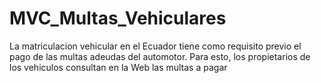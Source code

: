 # MVC_Multas_Vehiculares
La matriculacion vehicular en el Ecuador tiene como requisito previo el pago de las multas adeudas del automotor. Para esto, los propietarios de los vehiculos consultan en la Web las multas a pagar
